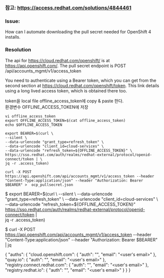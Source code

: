 ### 참고: https://access.redhat.com/solutions/4844461  

### Issue:  
How can I automate downloading the pull secret needed for OpenShift 4 installs.  

### Resolution  
The api for https://cloud.redhat.com/openshift/ is at https://api.openshift.com/. The pull secret endpoint is POST /api/accounts_mgmt/v1/access_token

You need to authenticate using a Bearer token, which you can get from the second section at https://cloud.redhat.com/openshift/token. This link details using a long lived access token, which is obtained there too.  

token을 local file offline_access_token에 copy & paste 한다.  
환경변수 OFFLINE_ACCESS_TOKEN에 저장
```  
vi offline_access_token
export OFFLINE_ACCESS_TOKEN=$(cat offline_access_token)
echo $OFFLINE_ACCESS_TOKEN
```  
```  
export BEARER=$(curl \
--silent \
--data-urlencode "grant_type=refresh_token" \
--data-urlencode "client_id=cloud-services" \
--data-urlencode "refresh_token=${OFFLINE_ACCESS_TOKEN}" \
https://sso.redhat.com/auth/realms/redhat-external/protocol/openid-connect/token | \
jq -r .access_token)

curl -X POST https://api.openshift.com/api/accounts_mgmt/v1/access_token --header "Content-Type:application/json" --header "Authorization: Bearer $BEARER" >  ocp_pullsecret.json

```  
$ export BEARER=$(curl \
--silent \
--data-urlencode "grant_type=refresh_token" \
--data-urlencode "client_id=cloud-services" \
--data-urlencode "refresh_token=${OFFLINE_ACCESS_TOKEN}" \
https://sso.redhat.com/auth/realms/redhat-external/protocol/openid-connect/token | \
jq -r .access_token)

$ curl -X POST https://api.openshift.com/api/accounts_mgmt/v1/access_token --header "Content-Type:application/json" --header "Authorization: Bearer $BEARER" | jq

{
  "auths": {
    "cloud.openshift.com": {
      "auth": "<snip>",
      "email": "<user's email>"
    },
    "quay.io": {
      "auth": "<snip>",
      "email": "<user's email>"
    },
    "registry.connect.redhat.com": {
      "auth": "<snip>",
      "email": "<user's email>"
    },
    "registry.redhat.io": {
      "auth": "<snip>",
      "email": "<user's email>"
    }
  }
}  
```  


